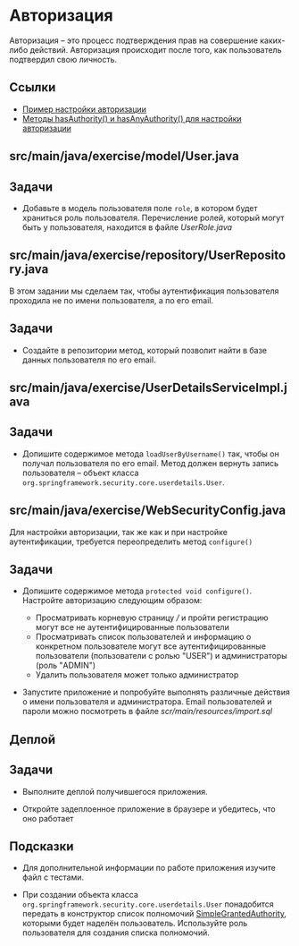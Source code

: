 # Авторизация

Авторизация – это процесс подтверждения прав на совершение каких-либо действий. Авторизация происходит после того, как пользователь подтвердил свою личность.

## Ссылки

* [Пример настройки авторизации](https://www.baeldung.com/spring-security-expressions#2-hasauthority-hasanyauthority)
* [Методы hasAuthority() и hasAnyAuthority() для настройки авторизации](https://docs.spring.io/spring-security/site/docs/4.0.x/apidocs/org/springframework/security/access/expression/SecurityExpressionOperations.html#hasAnyAuthority-java.lang.String...-)

## src/main/java/exercise/model/User.java

## Задачи

* Добавьте в модель пользователя поле `role`, в котором будет храниться роль пользователя. Перечисление ролей, который могут быть у пользователя, находится в файле *UserRole.java*

## src/main/java/exercise/repository/UserRepository.java

В этом задании мы сделаем так, чтобы аутентификация пользователя проходила не по имени пользователя, а по его email.

## Задачи

* Создайте в репозитории метод, который позволит найти в базе данных пользователя по его email.

## src/main/java/exercise/UserDetailsServiceImpl.java

## Задачи

* Допишите содержимое метода `loadUserByUsername()` так, чтобы он получал пользователя по его email. Метод должен вернуть запись пользователя – объект класса `org.springframework.security.core.userdetails.User`.

## src/main/java/exercise/WebSecurityConfig.java

Для настройки авторизации, так же как и при настройке аутентификации, требуется переопределить метод `configure()`

## Задачи

* Допишите содержимое метода `protected void configure()`. Настройте авторизацию следующим образом:
  * Просматривать корневую страницу */* и пройти регистрацию могут все не аутентифицированные пользователи
  * Просматривать список пользователей и информацию о конкретном пользователе могут все аутентифицированные пользователи (пользователи с ролью "USER") и администраторы (роль "ADMIN")
  * Удалить пользователя может только администратор

* Запустите приложение и попробуйте выполнять различные действия о имени пользователя и администратора. Email пользователей и пароли можно посмотреть в файле *scr/main/resources/import.sql*

## Деплой

## Задачи

* Выполните деплой получившегося приложения.

* Откройте задеплоенное приложение в браузере и убедитесь, что оно работает

## Подсказки

* Для дополнительной информации по работе приложения изучите файл с тестами.

* При создании объекта класса `org.springframework.security.core.userdetails.User` понадобится передать в конструктор список полномочий [SimpleGrantedAuthority](https://docs.spring.io/spring-security/site/docs/current/api/org/springframework/security/core/authority/SimpleGrantedAuthority.html), которыми будет наделён пользователь. Используйте роль пользователя для создания списка полномочий.
